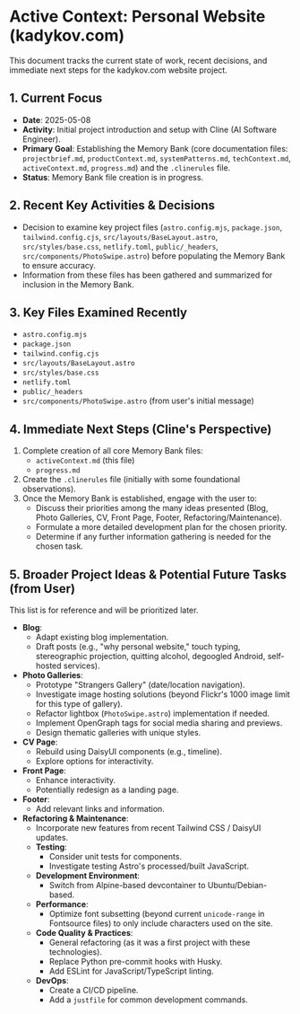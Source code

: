 # Active Context: Personal Website (kadykov.com)

This document tracks the current state of work, recent decisions, and immediate next steps for the kadykov.com website project.

## 1. Current Focus
-   **Date**: 2025-05-08
-   **Activity**: Initial project introduction and setup with Cline (AI Software Engineer).
-   **Primary Goal**: Establishing the Memory Bank (core documentation files: `projectbrief.md`, `productContext.md`, `systemPatterns.md`, `techContext.md`, `activeContext.md`, `progress.md`) and the `.clinerules` file.
-   **Status**: Memory Bank file creation is in progress.

## 2. Recent Key Activities & Decisions
-   Decision to examine key project files (`astro.config.mjs`, `package.json`, `tailwind.config.cjs`, `src/layouts/BaseLayout.astro`, `src/styles/base.css`, `netlify.toml`, `public/_headers`, `src/components/PhotoSwipe.astro`) before populating the Memory Bank to ensure accuracy.
-   Information from these files has been gathered and summarized for inclusion in the Memory Bank.

## 3. Key Files Examined Recently
-   `astro.config.mjs`
-   `package.json`
-   `tailwind.config.cjs`
-   `src/layouts/BaseLayout.astro`
-   `src/styles/base.css`
-   `netlify.toml`
-   `public/_headers`
-   `src/components/PhotoSwipe.astro` (from user's initial message)

## 4. Immediate Next Steps (Cline's Perspective)
1.  Complete creation of all core Memory Bank files:
    *   `activeContext.md` (this file)
    *   `progress.md`
2.  Create the `.clinerules` file (initially with some foundational observations).
3.  Once the Memory Bank is established, engage with the user to:
    *   Discuss their priorities among the many ideas presented (Blog, Photo Galleries, CV, Front Page, Footer, Refactoring/Maintenance).
    *   Formulate a more detailed development plan for the chosen priority.
    *   Determine if any further information gathering is needed for the chosen task.

## 5. Broader Project Ideas & Potential Future Tasks (from User)
This list is for reference and will be prioritized later.

-   **Blog**:
    *   Adapt existing blog implementation.
    *   Draft posts (e.g., "why personal website," touch typing, stereographic projection, quitting alcohol, degoogled Android, self-hosted services).
-   **Photo Galleries**:
    *   Prototype "Strangers Gallery" (date/location navigation).
    *   Investigate image hosting solutions (beyond Flickr's 1000 image limit for this type of gallery).
    *   Refactor lightbox (`PhotoSwipe.astro`) implementation if needed.
    *   Implement OpenGraph tags for social media sharing and previews.
    *   Design thematic galleries with unique styles.
-   **CV Page**:
    *   Rebuild using DaisyUI components (e.g., timeline).
    *   Explore options for interactivity.
-   **Front Page**:
    *   Enhance interactivity.
    *   Potentially redesign as a landing page.
-   **Footer**:
    *   Add relevant links and information.
-   **Refactoring & Maintenance**:
    *   Incorporate new features from recent Tailwind CSS / DaisyUI updates.
    *   **Testing**:
        *   Consider unit tests for components.
        *   Investigate testing Astro's processed/built JavaScript.
    *   **Development Environment**:
        *   Switch from Alpine-based devcontainer to Ubuntu/Debian-based.
    *   **Performance**:
        *   Optimize font subsetting (beyond current `unicode-range` in Fontsource files) to only include characters used on the site.
    *   **Code Quality & Practices**:
        *   General refactoring (as it was a first project with these technologies).
        *   Replace Python pre-commit hooks with Husky.
        *   Add ESLint for JavaScript/TypeScript linting.
    *   **DevOps**:
        *   Create a CI/CD pipeline.
        *   Add a `justfile` for common development commands.
